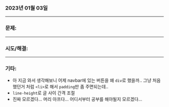 ### 2023년 01월 03일

---

### **문제:**


---

### **시도/해결:**


---

### **기타:**
- 아 지금 와서 생각해보니 어제 navbar에 있는 버튼을 왜 `div`로 했을까.. 그냥 처음했던거 처럼 `<li>`로 해서 `padding`만 좀 주면되는데..
- `line-height`로 글 사이 간격 조절
- 진짜 모르겠다... 머리 아프다... 어디서부터 공부를 해야될지 모르겠다...